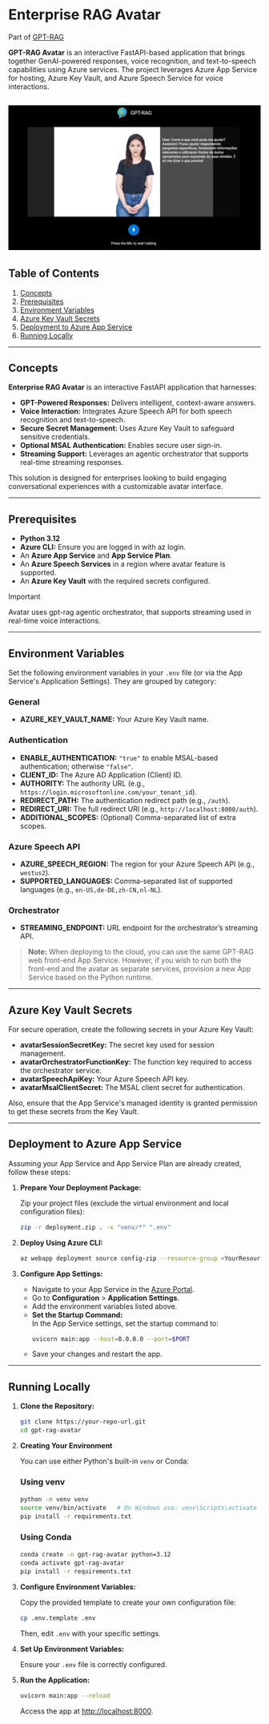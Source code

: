 # Enterprise RAG Avatar

Part of [GPT-RAG](https://aka.ms/gpt-rag)

**GPT-RAG Avatar** is an interactive FastAPI-based application that brings together GenAI-powered responses, voice recognition, and text-to-speech capabilities using Azure services. The project leverages Azure App Service for hosting, Azure Key Vault, and Azure Speech Service for voice interactions. 

![Avatar Screenshot](media/avatar.png)
---

## Table of Contents

1. [Concepts](#concepts)
2. [Prerequisites](#prerequisites)
3. [Environment Variables](#environment-variables)
4. [Azure Key Vault Secrets](#azure-key-vault-secrets)
5. [Deployment to Azure App Service](#deployment-to-azure-app-service)
6. [Running Locally](#running-locally)

---

## Concepts

**Enterprise RAG Avatar** is an interactive FastAPI application that harnesses:
- **GPT-Powered Responses:** Delivers intelligent, context-aware answers.
- **Voice Interaction:** Integrates Azure Speech API for both speech recognition and text-to-speech.
- **Secure Secret Management:** Uses Azure Key Vault to safeguard sensitive credentials.
- **Optional MSAL Authentication:** Enables secure user sign-in.
- **Streaming Support:** Leverages an agentic orchestrator that supports real-time streaming responses.

This solution is designed for enterprises looking to build engaging conversational experiences with a customizable avatar interface.

---

## Prerequisites

- **Python 3.12**
- **Azure CLI:** Ensure you are logged in with az login.
- An **Azure App Service** and **App Service Plan**.
- An **Azure Speech Services** in a region where avatar feature is supported.
- An **Azure Key Vault** with the required secrets configured.

> [!IMPORTANT]
> Avatar uses gpt-rag agentic orchestrator, that supports streaming used in real-time voice interactions.

---

## Environment Variables

Set the following environment variables in your `.env` file (or via the App Service's Application Settings). They are grouped by category:

### General

- **AZURE_KEY_VAULT_NAME:** Your Azure Key Vault name.

### Authentication

- **ENABLE_AUTHENTICATION:** `"true"` to enable MSAL-based authentication; otherwise `"false"`.
- **CLIENT_ID:** The Azure AD Application (Client) ID.
- **AUTHORITY:** The authority URL (e.g., `https://login.microsoftonline.com/your_tenant_id`).
- **REDIRECT_PATH:** The authentication redirect path (e.g., `/auth`).
- **REDIRECT_URI:** The full redirect URI (e.g., `http://localhost:8000/auth`).
- **ADDITIONAL_SCOPES:** (Optional) Comma-separated list of extra scopes.

### Azure Speech API

- **AZURE_SPEECH_REGION:** The region for your Azure Speech API (e.g., `westus2`).
- **SUPPORTED_LANGUAGES:** Comma-separated list of supported languages (e.g., `en-US,de-DE,zh-CN,nl-NL`).

### Orchestrator

- **STREAMING_ENDPOINT:** URL endpoint for the orchestrator’s streaming API.

> **Note:** When deploying to the cloud, you can use the same GPT-RAG web front-end App Service. However, if you wish to run both the front-end and the avatar as separate services, provision a new App Service based on the Python runtime.

---

## Azure Key Vault Secrets

For secure operation, create the following secrets in your Azure Key Vault:

- **avatarSessionSecretKey:** The secret key used for session management.
- **avatarOrchestratorFunctionKey:** The function key required to access the orchestrator service.
- **avatarSpeechApiKey:** Your Azure Speech API key.
- **avatarMsalClientSecret:** The MSAL client secret for authentication.

Also, ensure that the App Service's managed identity is granted permission to get these secrets from the Key Vault.

---

## Deployment to Azure App Service

Assuming your App Service and App Service Plan are already created, follow these steps:

1. **Prepare Your Deployment Package:**

   Zip your project files (exclude the virtual environment and local configuration files):

   ```bash
   zip -r deployment.zip . -x "venv/*" ".env"
   ```

2. **Deploy Using Azure CLI:**

   ```bash
   az webapp deployment source config-zip --resource-group <YourResourceGroup> --name <YourAppServiceName> --src deployment.zip
   ```

3. **Configure App Settings:**

   - Navigate to your App Service in the [Azure Portal](https://portal.azure.com).
   - Go to **Configuration** > **Application Settings**.
   - Add the environment variables listed above.
   - **Set the Startup Command:**  
     In the App Service settings, set the startup command to:
     ```bash
     uvicorn main:app --host=0.0.0.0 --port=$PORT
     ```
   - Save your changes and restart the app.

---

## Running Locally

1. **Clone the Repository:**

   ```bash
   git clone https://your-repo-url.git
   cd gpt-rag-avatar
   ```

2. **Creating Your Environment**

   You can use either Python's built-in `venv` or Conda:

   ### Using venv

   ```bash
   python -m venv venv
   source venv/bin/activate   # On Windows use: venv\Scripts\activate
   pip install -r requirements.txt
   ```

   ### Using Conda

   ```bash
   conda create -n gpt-rag-avatar python=3.12
   conda activate gpt-rag-avatar
   pip install -r requirements.txt
   ```

3. **Configure Environment Variables:**

   Copy the provided template to create your own configuration file:

   ```bash
   cp .env.template .env
   ```

   Then, edit `.env` with your specific settings.

4. **Set Up Environment Variables:**

   Ensure your `.env` file is correctly configured.

5. **Run the Application:**

   ```bash
   uvicorn main:app --reload
   ```

   Access the app at [http://localhost:8000](http://localhost:8000).